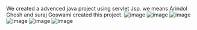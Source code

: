 We created a advenced java project using servlet Jsp.
we means Arindol Ghosh and suraj Goswami created this project.
![image](https://github.com/Suraj12345y/Product-Management-System-Project/assets/145134613/30f768a4-9a11-4a7d-b2ea-1607bfa6cb51)
![image](https://github.com/Suraj12345y/Product-Management-System-Project/assets/145134613/62dc9404-1e95-46ca-a567-8164cb6e09bd)
![image](https://github.com/Suraj12345y/Product-Management-System-Project/assets/145134613/82881692-1547-44c0-abfb-91c20bfc425a)
![image](https://github.com/Suraj12345y/Product-Management-System-Project/assets/145134613/6eb9d32c-ba3f-43bb-9dd2-8931bb8334e0)
![image](https://github.com/Suraj12345y/Product-Management-System-Project/assets/145134613/4290770e-6330-493d-a0de-661285609630)
![image](https://github.com/Suraj12345y/Product-Management-System-Project/assets/145134613/895b74c2-7558-4ec3-9be3-b019c08b40b7)
